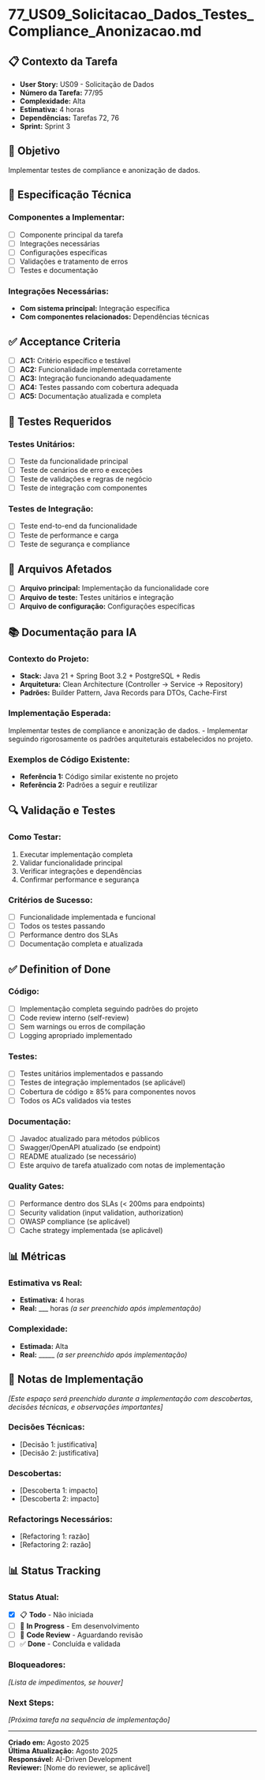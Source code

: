 # 77_US09_Solicitacao_Dados_Testes_Compliance_Anonizacao.md

## 📋 Contexto da Tarefa
- **User Story:** US09 - Solicitação de Dados
- **Número da Tarefa:** 77/95
- **Complexidade:** Alta
- **Estimativa:** 4 horas
- **Dependências:** Tarefas 72, 76
- **Sprint:** Sprint 3

## 🎯 Objetivo
Implementar testes de compliance e anonização de dados.

## 📝 Especificação Técnica

### **Componentes a Implementar:**
- [ ] Componente principal da tarefa
- [ ] Integrações necessárias
- [ ] Configurações específicas
- [ ] Validações e tratamento de erros
- [ ] Testes e documentação

### **Integrações Necessárias:**
- **Com sistema principal:** Integração específica
- **Com componentes relacionados:** Dependências técnicas

## ✅ Acceptance Criteria
- [ ] **AC1:** Critério específico e testável
- [ ] **AC2:** Funcionalidade implementada corretamente
- [ ] **AC3:** Integração funcionando adequadamente
- [ ] **AC4:** Testes passando com cobertura adequada
- [ ] **AC5:** Documentação atualizada e completa

## 🧪 Testes Requeridos

### **Testes Unitários:**
- [ ] Teste da funcionalidade principal
- [ ] Teste de cenários de erro e exceções
- [ ] Teste de validações e regras de negócio
- [ ] Teste de integração com componentes

### **Testes de Integração:**
- [ ] Teste end-to-end da funcionalidade
- [ ] Teste de performance e carga
- [ ] Teste de segurança e compliance

## 🔗 Arquivos Afetados
- [ ] **Arquivo principal:** Implementação da funcionalidade core
- [ ] **Arquivo de teste:** Testes unitários e integração
- [ ] **Arquivo de configuração:** Configurações específicas

## 📚 Documentação para IA

### **Contexto do Projeto:**
- **Stack:** Java 21 + Spring Boot 3.2 + PostgreSQL + Redis
- **Arquitetura:** Clean Architecture (Controller → Service → Repository)
- **Padrões:** Builder Pattern, Java Records para DTOs, Cache-First

### **Implementação Esperada:**
Implementar testes de compliance e anonização de dados. - Implementar seguindo rigorosamente os padrões arquiteturais estabelecidos no projeto.

### **Exemplos de Código Existente:**
- **Referência 1:** Código similar existente no projeto
- **Referência 2:** Padrões a seguir e reutilizar

## 🔍 Validação e Testes

### **Como Testar:**
1. Executar implementação completa
2. Validar funcionalidade principal
3. Verificar integrações e dependências
4. Confirmar performance e segurança

### **Critérios de Sucesso:**
- [ ] Funcionalidade implementada e funcional
- [ ] Todos os testes passando
- [ ] Performance dentro dos SLAs
- [ ] Documentação completa e atualizada

## ✅ Definition of Done

### **Código:**
- [ ] Implementação completa seguindo padrões do projeto
- [ ] Code review interno (self-review)
- [ ] Sem warnings ou erros de compilação
- [ ] Logging apropriado implementado

### **Testes:**
- [ ] Testes unitários implementados e passando
- [ ] Testes de integração implementados (se aplicável)
- [ ] Cobertura de código ≥ 85% para componentes novos
- [ ] Todos os ACs validados via testes

### **Documentação:**
- [ ] Javadoc atualizado para métodos públicos
- [ ] Swagger/OpenAPI atualizado (se endpoint)
- [ ] README atualizado (se necessário)
- [ ] Este arquivo de tarefa atualizado com notas de implementação

### **Quality Gates:**
- [ ] Performance dentro dos SLAs (< 200ms para endpoints)
- [ ] Security validation (input validation, authorization)
- [ ] OWASP compliance (se aplicável)
- [ ] Cache strategy implementada (se aplicável)

## 📊 Métricas

### **Estimativa vs Real:**
- **Estimativa:** 4 horas
- **Real:** ___ horas *(a ser preenchido após implementação)*

### **Complexidade:**
- **Estimada:** Alta
- **Real:** _____ *(a ser preenchido após implementação)*

## 📝 Notas de Implementação
*[Este espaço será preenchido durante a implementação com descobertas, decisões técnicas, e observações importantes]*

### **Decisões Técnicas:**
- [Decisão 1: justificativa]
- [Decisão 2: justificativa]

### **Descobertas:**
- [Descoberta 1: impacto]
- [Descoberta 2: impacto]

### **Refactorings Necessários:**
- [Refactoring 1: razão]
- [Refactoring 2: razão]

## 📊 Status Tracking

### **Status Atual:**
- [x] 📋 **Todo** - Não iniciada
- [ ] 🔄 **In Progress** - Em desenvolvimento  
- [ ] 👀 **Code Review** - Aguardando revisão
- [ ] ✅ **Done** - Concluída e validada

### **Bloqueadores:**
*[Lista de impedimentos, se houver]*

### **Next Steps:**
*[Próxima tarefa na sequência de implementação]*

---

**Criado em:** Agosto 2025  
**Última Atualização:** Agosto 2025  
**Responsável:** AI-Driven Development  
**Reviewer:** [Nome do reviewer, se aplicável]
